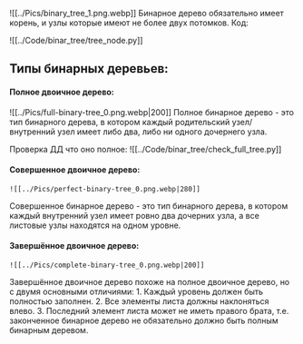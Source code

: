 ![[../Pics/binary_tree_1.png.webp]]
Бинарное дерево обязательно имеет корень, и узлы которые имеют не более двух потомков.
Код:

![[../Code/binar_tree/tree_node.py]]



## Типы бинарных деревьев:

#### Полное двоичное дерево:
![[../Pics/full-binary-tree_0.png.webp|200]]
Полное бинарное дерево - это тип бинарного дерева, в котором каждый родительский узел/внутренний узел имеет либо два, либо ни одного дочернего узла.

Проверка ДД что оно полное: ![[../Code/binar_tree/check_full_tree.py]]

#### Совершенное двоичное дерево:
	![[../Pics/perfect-binary-tree_0.png.webp|280]]
Совершенное бинарное дерево - это тип бинарного дерева, в котором каждый внутренний узел имеет ровно два дочерних узла, а все листовые узлы находятся на одном уровне.

#### Завершённое двоичное дерево:
	![[../Pics/complete-binary-tree_0.png.webp|200]]
Завершённое двоичное дерево похоже на полное двоичное дерево, но с двумя основными отличиями:
	1. Каждый уровень должен быть полностью заполнен.
	2. Все элементы листа должны наклоняться влево.
	3. Последний элемент листа может не иметь правого брата, т.е. законченное бинарное дерево не обязательно должно быть полным бинарным деревом.
	
